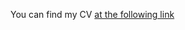 
You can find my CV [at the following link](https://tsukanovvaycheslav.github.io/rsschool-cv-Portfolio/.)




